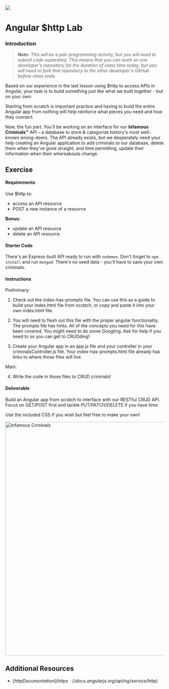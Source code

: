<!--
Market: SF
-->

![](https://ga-dash.s3.amazonaws.com/production/assets/logo-9f88ae6c9c3871690e33280fcf557f33.png)

# Angular $http Lab

### Introduction

> ***Note:*** *This will be a pair programming activity, but you will need to submit code separately.  This means that you can work on one developer's repository for the duration of class time today, but you will need to fork that repository to the other developer's GitHub before class ends.*

Based on our experience in the last lesson using $http to access APIs in Angular, your task is to build something _just_ like what we built together - but on your own.

Starting from scratch is important practice and having to build the entire Angular app from nothing will help reinforce what pieces you need and how they connect.

Now, the fun part. You'll be working on an interface for our **Infamous Criminals™** API – a database to store & categorize history's most well-known wrong-doers. The API already exists, but we desperately need your help creating an Angular application to add criminals to our database, delete them when they've gone straight, and time permitting, update their information when their whereabouts change.


## Exercise

#### Requirements

Use $http to:

- access an API resource
- POST a new instance of a resource

**Bonus:**
- update an API resource
- delete an API resource

#### Starter Code

There's an Express-built API ready to run with `nodemon`. Don't forget to `npm install` and run `mongod`. There's no seed data - you'll have to save your own criminals.

#### Instructions

Preliminary:

1. Check out the index-has-prompts file. You can use this as a guide to build your index.html file from scratch, or copy and paste it into your own index.html file.

2. You will need to flesh out this file with the proper angular functionality. The prompts file has hints. All of the concepts you need for this have been covered. You might need to do some Googling. Ask for help if you need to so you can get to CRUDding!

3. Create your Angular app in an app.js file and your controller in your criminalsController.js file. Your index-has-prompts.html file already has links to where those files will live.

Main:

4. Write the code in those files to CRUD criminals!

#### Deliverable

Build an Angular app from scratch to interface with our RESTful CRUD API. Focus on GET/POST first and tackle PUT/PATCH/DELETE if you have time.

Use the included CSS if you wish but feel free to make your own!

<img width="740" alt="Infamous Criminals" src="https://cloud.githubusercontent.com/assets/25366/9455944/e202ed9e-4a85-11e5-8752-2cf61f242867.png">

## Additional Resources

- [$http Documentation](https://docs.angularjs.org/api/ng/service/$http)
